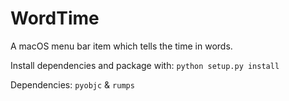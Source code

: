 # WordTime
A macOS menu bar item which tells the time in words.

Install dependencies and package with:
`python setup.py install`

Dependencies:
`pyobjc` & `rumps`
